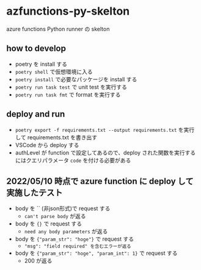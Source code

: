 # azfunctions-py-skelton
azure functions Python runner の skelton

## how to develop
- poetry を install する
- `poetry shell` で仮想環境に入る
- `poetry install` で必要なパッケージを install する
- `poetry run task test` で unit test を実行する
- `poetry run task fmt` で format を実行する 

## deploy and run
- `poetry export -f requirements.txt --output requirements.txt` を実行して requirements.txt を書き出す
- VSCode から deploy する
- authLevel が function で設定してあるので、deploy された関数を実行するにはクエリパラメータ `code` を付ける必要がある

## 2022/05/10 時点で azure function に deploy して実施したテスト
- body を `` (非json形式)で request する
    - `can't parse body` が返る
- body を `{}` で request する
    - `need any body parameters` が返る
- body を `{"param_str": "hoge"}` で request する
    - `"msg": "field required" を含むエラーが返る`
- body を `{"param_str": "hoge", "param_int": 1}` で request する
    - 200 が返る
